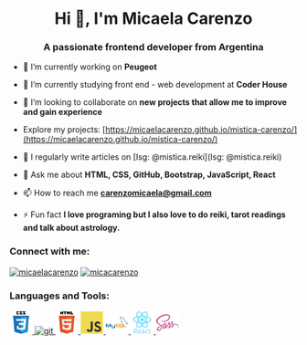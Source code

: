 <h1 align="center">Hi 👋, I'm Micaela Carenzo</h1>
<h3 align="center">A passionate frontend developer from Argentina</h3>

- 🔭 I’m currently working on **Peugeot**

- 🌱 I’m currently studying front end - web development at **Coder House**

- 👯 I’m looking to collaborate on **new projects that allow me to improve and gain experience**

- Explore my projects: [https://micaelacarenzo.github.io/mistica-carenzo/](https://micaelacarenzo.github.io/mistica-carenzo/)

- 📝 I regularly write articles on [Isg: @mistica.reiki](Isg: @mistica.reiki)

- 💬 Ask me about **HTML, CSS, GitHub, Bootstrap, JavaScript, React**

- 📫 How to reach me **carenzomicaela@gmail.com**

- ⚡ Fun fact **I love programing but I also love to do reiki, tarot readings and talk about astrology.**

<h3 align="left">Connect with me:</h3>
<p align="left">
<a href="https://linkedin.com/in/micaelacarenzo" target="blank"><img align="center" src="https://raw.githubusercontent.com/rahuldkjain/github-profile-readme-generator/master/src/images/icons/Social/linked-in-alt.svg" alt="micaelacarenzo" height="30" width="40" /></a>
<a href="https://instagram.com/micacarenzo" target="blank"><img align="center" src="https://raw.githubusercontent.com/rahuldkjain/github-profile-readme-generator/master/src/images/icons/Social/instagram.svg" alt="micacarenzo" height="30" width="40" /></a>
</p>

<h3 align="left">Languages and Tools:</h3>
<p align="left"> <a href="https://www.w3schools.com/css/" target="_blank" rel="noreferrer"> <img src="https://raw.githubusercontent.com/devicons/devicon/master/icons/css3/css3-original-wordmark.svg" alt="css3" width="40" height="40"/> </a> <a href="https://git-scm.com/" target="_blank" rel="noreferrer"> <img src="https://www.vectorlogo.zone/logos/git-scm/git-scm-icon.svg" alt="git" width="40" height="40"/> </a> <a href="https://www.w3.org/html/" target="_blank" rel="noreferrer"> <img src="https://raw.githubusercontent.com/devicons/devicon/master/icons/html5/html5-original-wordmark.svg" alt="html5" width="40" height="40"/> </a> <a href="https://developer.mozilla.org/en-US/docs/Web/JavaScript" target="_blank" rel="noreferrer"> <img src="https://raw.githubusercontent.com/devicons/devicon/master/icons/javascript/javascript-original.svg" alt="javascript" width="40" height="40"/> </a> <a href="https://www.mysql.com/" target="_blank" rel="noreferrer"> <img src="https://raw.githubusercontent.com/devicons/devicon/master/icons/mysql/mysql-original-wordmark.svg" alt="mysql" width="40" height="40"/> </a> <a href="https://reactjs.org/" target="_blank" rel="noreferrer"> <img src="https://raw.githubusercontent.com/devicons/devicon/master/icons/react/react-original-wordmark.svg" alt="react" width="40" height="40"/> </a> <a href="https://sass-lang.com" target="_blank" rel="noreferrer"> <img src="https://raw.githubusercontent.com/devicons/devicon/master/icons/sass/sass-original.svg" alt="sass" width="40" height="40"/> </a> </p>

